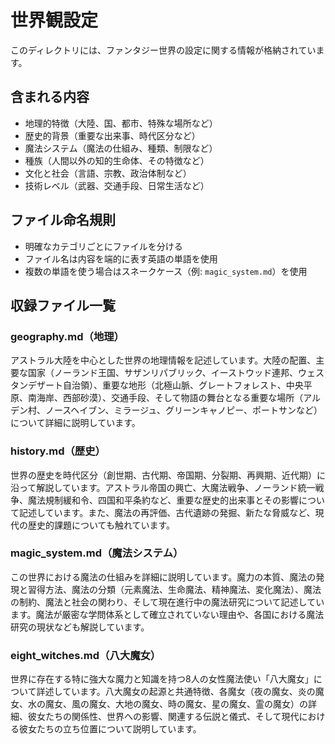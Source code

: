 # 世界観設定

このディレクトリには、ファンタジー世界の設定に関する情報が格納されています。

## 含まれる内容

- 地理的特徴（大陸、国、都市、特殊な場所など）
- 歴史的背景（重要な出来事、時代区分など）
- 魔法システム（魔法の仕組み、種類、制限など）
- 種族（人間以外の知的生命体、その特徴など）
- 文化と社会（言語、宗教、政治体制など）
- 技術レベル（武器、交通手段、日常生活など）

## ファイル命名規則

- 明確なカテゴリごとにファイルを分ける
- ファイル名は内容を端的に表す英語の単語を使用
- 複数の単語を使う場合はスネークケース（例: `magic_system.md`）を使用

## 収録ファイル一覧

### geography.md（地理）
アストラル大陸を中心とした世界の地理情報を記述しています。大陸の配置、主要な国家（ノーランド王国、サザンリパブリック、イーストウッド連邦、ウェスタンデザート自治領）、重要な地形（北極山脈、グレートフォレスト、中央平原、南海岸、西部砂漠）、交通手段、そして物語の舞台となる重要な場所（アルデン村、ノースヘイブン、ミラージュ、グリーンキャノピー、ポートサンなど）について詳細に説明しています。

### history.md（歴史）
世界の歴史を時代区分（創世期、古代期、帝国期、分裂期、再興期、近代期）に沿って解説しています。アストラル帝国の興亡、大魔法戦争、ノーランド統一戦争、魔法規制緩和令、四国和平条約など、重要な歴史的出来事とその影響について記述しています。また、魔法の再評価、古代遺跡の発掘、新たな脅威など、現代の歴史的課題についても触れています。

### magic_system.md（魔法システム）
この世界における魔法の仕組みを詳細に説明しています。魔力の本質、魔法の発現と習得方法、魔法の分類（元素魔法、生命魔法、精神魔法、変化魔法）、魔法の制約、魔法と社会の関わり、そして現在進行中の魔法研究について記述しています。魔法が厳密な学問体系として確立されていない理由や、各国における魔法研究の現状なども解説しています。

### eight_witches.md（八大魔女）
世界に存在する特に強大な魔力と知識を持つ8人の女性魔法使い「八大魔女」について詳述しています。八大魔女の起源と共通特徴、各魔女（夜の魔女、炎の魔女、水の魔女、風の魔女、大地の魔女、時の魔女、星の魔女、霊の魔女）の詳細、彼女たちの関係性、世界への影響、関連する伝説と儀式、そして現代における彼女たちの立ち位置について説明しています。